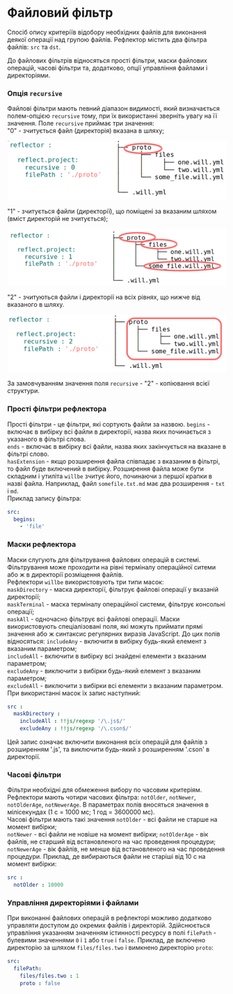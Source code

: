# Файловий фільтр

Спосіб опису критеріїв відобору необхідних файлів для виконання деякої операції над групою файлів. Рефлектор містить два фільтра файлів: <code>src</code> та <code>dst</code>. 

До файлових фільтрів відносяться прості фільтри, маски файлових операцій, часові фільтри та, додатково, опції управління файлами і директоріями.  

### Опція `recursive`  
Файлові фільтри мають певний діапазон видимості, який визначається полем-опцією `recursive` тому, при їх використанні зверніть увагу на її значення.
Поле `recursive` приймає три значення:  
"0" - зчитується файл (директорія) вказана в шляху;  

![recursive.0.png](./Images/recursive.0.png)

"1" - зчитується файли (директорії), що поміщені за вказаним шляхом (вміст директорій не зчитується);  

![recursive.1.png](./Images/recursive.1.png)

"2" - зчитуються файли і директорії на всіх рівнях, що нижче від вказаного в шляху.  

![recursive.2.png](./Images/recursive.2.png)

За замовчуванням значення поля `recursive` - "2" - копіювання всієї структури.

### Прості фільтри рефлектора  
Прості фільтри - це фільтри, які сортують файли за назвою.
`begins` - включає в вибірку всі файли в директорії, назва яких починається з указаного в фільтрі слова.  
`ends` - включає в вибірку всі файли, назва яких закінчується на вказане в фільтрі слово.  
`hasExtension` - якщо розширення файла співпадає з вказаним в фільтрі, то файл буде включений в вибірку. Розширення файла може бути складним і утиліта `willbe` зчитує його, починаючи з першої крапки в назві файла. Наприклад, файл `somefile.txt.md` має два розширення - `txt` i `md`.    
Приклад запису фільтра:  
```yaml
src:
  begins:
    - 'file'

```

### Маски рефлектора  
Маски слугують для фільтрування файлових операцій в системі. Фільтрування може проходити на рівні терміналу операційної ситеми або ж в директорії розміщення файлів.  
Рефлектори `willbe` використовують три типи масок:  
`maskDirectory` - маска директорії, фільтрує файлові операції у вказаній директорії;  
`maskTerminal` - маска терміналу операційної системи, фільтрує консольні операції;  
`maskAll` - одночасно фільтрує всі файлові операції.
Маски використовують спеціалізовані поля, які можуть приймати прямі значення або ж синтаксис регулярних виразів JavaScript. До цих полів відносяться:
`includeAny` - включити в вибірку будь-який елемент з вказаним параметром;  
`includeAll` - включити в вибірку всі знайдені елементи з вказаним параметром;  
`excludeAny` - виключити з вибірки будь-який елемент з вказаним параметром;  
`excludeAll` - виключити з вибірки всі елементи з вказаним параметром.
При використанні масок їх запис наступний:

```yaml
src :
  maskDirectory :
    includeAll : !!js/regexp '/\.js$/'  
    excludeAny : !!js/regexp '/\.cson$/'  

```

Цей запис означає включити виконання всіх операцій для файлів з розширенням '.js', та виключити будь-який з розширенням '.cson' в директорії.  

### Часові фільтри  
Фільтри необхідні для обмеження вибору по часовим критеріям. Рефлектори мають чотири часових фільтра: `notOlder`, `notNewer`, `notOlderAge`, `notNewerAge`. В параметрах полів вносяться значення в мілісекундах (1 с = 1000 мс; 1 год = 3600000 мс).  
Часові фільтри мають такі значення
`notOlder` - всі файли не старше на момент вибірки;  
`notNewer` - всі файли не новіше на момент вибірки;
`notOlderAge` - вік файлів, не старший від встановленого на час проведення процедури;  
`notNewerAge` - вік файлів, не менше від встановленого на час проведення процедури.
Приклад, де вибираються файли не старіші від 10 с на момент вибірки:

```yaml
src :
  notOlder : 10000

```

### Управління директоріями і файлами  
При виконанні файлових операцій в рефлекторі можливо додатково управляти доступом до окремих файлів і директорій. Здійснюється управління указанням значенням істинності ресурсу в полі `filePath` - булевими значеннями `0` і `1` або `true` i `false`.
Приклад, де включено директорію за шляхом `files/files.two` i вимкнено директорію `proto`:  

```yaml
src:
  filePath:
    files/files.two : 1
    proto : false

```
